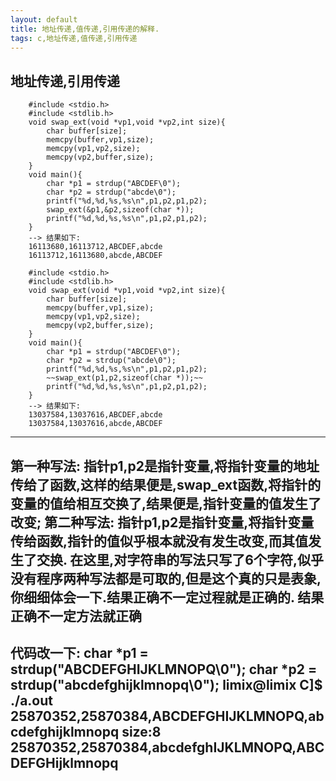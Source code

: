 ```yaml
---
layout: default
title: 地址传递,值传递,引用传递的解释.
tags: c,地址传递,值传递,引用传递
---
```

## 地址传递,引用传递

		#include <stdio.h>
		#include <stdlib.h>
		void swap_ext(void *vp1,void *vp2,int size){
			char buffer[size];
			memcpy(buffer,vp1,size);
			memcpy(vp1,vp2,size);
			memcpy(vp2,buffer,size);
		}
		void main(){
			char *p1 = strdup("ABCDEF\0");
			char *p2 = strdup("abcde\0");
			printf("%d,%d,%s,%s\n",p1,p2,p1,p2);
			swap_ext(&p1,&p2,sizeof(char *));
			printf("%d,%d,%s,%s\n",p1,p2,p1,p2);
		}
		--> 结果如下:
		16113680,16113712,ABCDEF,abcde
		16113712,16113680,abcde,ABCDEF

		#include <stdio.h>
		#include <stdlib.h>
		void swap_ext(void *vp1,void *vp2,int size){
			char buffer[size];
			memcpy(buffer,vp1,size);
			memcpy(vp1,vp2,size);
			memcpy(vp2,buffer,size);
		}
		void main(){
			char *p1 = strdup("ABCDEF\0");
			char *p2 = strdup("abcde\0");
			printf("%d,%d,%s,%s\n",p1,p2,p1,p2);
			~~swap_ext(p1,p2,sizeof(char *));~~
			printf("%d,%d,%s,%s\n",p1,p2,p1,p2);
		}
		--> 结果如下:
		13037584,13037616,ABCDEF,abcde
		13037584,13037616,abcde,ABCDEF


----
第一种写法:
指针p1,p2是指针变量,将指针变量的地址传给了函数,这样的结果便是,swap_ext函数,将指针的变量的值给相互交换了,结果便是,指针变量的值发生了改变;
第二种写法:
指针p1,p2是指针变量,将指针变量传给函数,指针的值似乎根本就没有发生改变,而其值发生了交换.
在这里,对字符串的写法只写了6个字符,似乎没有程序两种写法都是可取的,但是这个真的只是表象,你细细体会一下.结果正确不一定过程就是正确的.
**结果正确不一定方法就正确**
----
代码改一下:
char *p1 = strdup("ABCDEFGHIJKLMNOPQ\0");
char *p2 = strdup("abcdefghijklmnopq\0");
limix@limix C]$ ./a.out 
25870352,25870384,ABCDEFGHIJKLMNOPQ,abcdefghijklmnopq
size:8
25870352,25870384,abcdefghIJKLMNOPQ,ABCDEFGHijklmnopq
----

